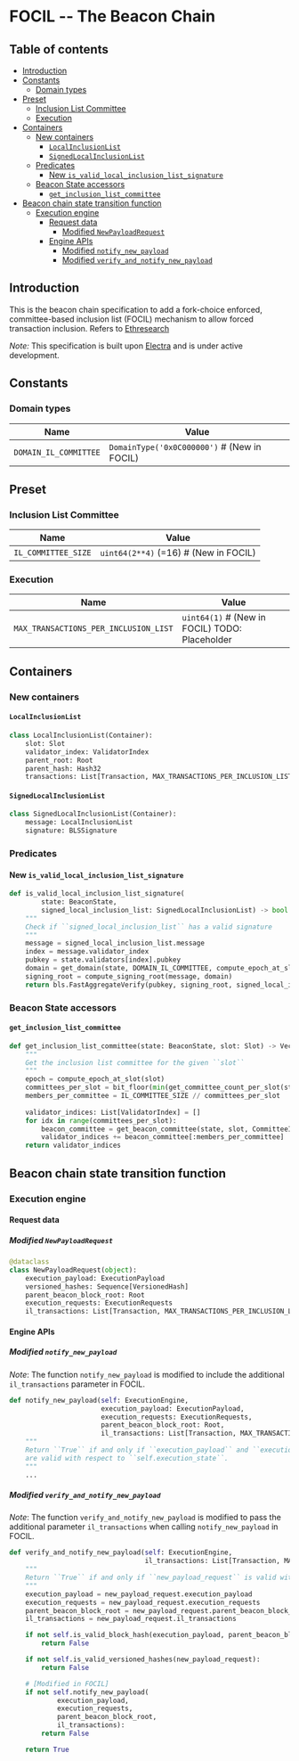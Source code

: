# FOCIL -- The Beacon Chain

## Table of contents

<!-- TOC -->
<!-- START doctoc generated TOC please keep comment here to allow auto update -->
<!-- DON'T EDIT THIS SECTION, INSTEAD RE-RUN doctoc TO UPDATE -->

- [Introduction](#introduction)
- [Constants](#constants)
  - [Domain types](#domain-types)
- [Preset](#preset)
  - [Inclusion List Committee](#inclusion-list-committee)
  - [Execution](#execution)
- [Containers](#containers)
  - [New containers](#new-containers)
    - [`LocalInclusionList`](#localinclusionlist)
    - [`SignedLocalInclusionList`](#signedlocalinclusionlist)
  - [Predicates](#predicates)
    - [New `is_valid_local_inclusion_list_signature`](#new-is_valid_local_inclusion_list_signature)
  - [Beacon State accessors](#beacon-state-accessors)
    - [`get_inclusion_list_committee`](#get_inclusion_list_committee)
- [Beacon chain state transition function](#beacon-chain-state-transition-function)
  - [Execution engine](#execution-engine)
    - [Request data](#request-data)
      - [Modified `NewPayloadRequest`](#modified-newpayloadrequest)
    - [Engine APIs](#engine-apis)
      - [Modified `notify_new_payload`](#modified-notify_new_payload)
      - [Modified `verify_and_notify_new_payload`](#modified-verify_and_notify_new_payload)

<!-- END doctoc generated TOC please keep comment here to allow auto update -->
<!-- /TOC -->

## Introduction

This is the beacon chain specification to add a fork-choice enforced, committee-based inclusion list (FOCIL) mechanism to allow forced transaction inclusion. Refers to [Ethresearch](https://ethresear.ch/t/fork-choice-enforced-inclusion-lists-focil-a-simple-committee-based-inclusion-list-proposal/19870/1)

*Note:* This specification is built upon [Electra](../../electra/beacon_chain.md) and is under active development.

## Constants

### Domain types

| Name | Value |
| - | - |
| `DOMAIN_IL_COMMITTEE`       | `DomainType('0x0C000000')`  # (New in FOCIL)|

## Preset

### Inclusion List Committee

| Name | Value | 
| - | - | 
| `IL_COMMITTEE_SIZE` | `uint64(2**4)` (=16)  # (New in FOCIL) |

### Execution

| Name | Value |
| - | - |
| `MAX_TRANSACTIONS_PER_INCLUSION_LIST` |  `uint64(1)` # (New in FOCIL) TODO: Placeholder | 

## Containers

### New containers

#### `LocalInclusionList`

```python
class LocalInclusionList(Container):
    slot: Slot
    validator_index: ValidatorIndex
    parent_root: Root
    parent_hash: Hash32
    transactions: List[Transaction, MAX_TRANSACTIONS_PER_INCLUSION_LIST]
```

#### `SignedLocalInclusionList`

```python
class SignedLocalInclusionList(Container):
    message: LocalInclusionList
    signature: BLSSignature
```

### Predicates

#### New `is_valid_local_inclusion_list_signature`

```python
def is_valid_local_inclusion_list_signature(
        state: BeaconState, 
        signed_local_inclusion_list: SignedLocalInclusionList) -> bool:
    """
    Check if ``signed_local_inclusion_list`` has a valid signature
    """
    message = signed_local_inclusion_list.message
    index = message.validator_index
    pubkey = state.validators[index].pubkey
    domain = get_domain(state, DOMAIN_IL_COMMITTEE, compute_epoch_at_slot(message.slot))
    signing_root = compute_signing_root(message, domain)
    return bls.FastAggregateVerify(pubkey, signing_root, signed_local_inclusion_list.signature)
```

### Beacon State accessors

#### `get_inclusion_list_committee`

```python
def get_inclusion_list_committee(state: BeaconState, slot: Slot) -> Vector[ValidatorIndex, IL_COMMITTEE_SIZE]:
    """
    Get the inclusion list committee for the given ``slot``
    """
    epoch = compute_epoch_at_slot(slot)
    committees_per_slot = bit_floor(min(get_committee_count_per_slot(state, epoch), IL_COMMITTEE_SIZE))
    members_per_committee = IL_COMMITTEE_SIZE // committees_per_slot
    
    validator_indices: List[ValidatorIndex] = [] 
    for idx in range(committees_per_slot):
        beacon_committee = get_beacon_committee(state, slot, CommitteeIndex(idx))
        validator_indices += beacon_committee[:members_per_committee]
    return validator_indices
```

## Beacon chain state transition function

### Execution engine

#### Request data

##### Modified `NewPayloadRequest`

```python
@dataclass
class NewPayloadRequest(object):
    execution_payload: ExecutionPayload
    versioned_hashes: Sequence[VersionedHash]
    parent_beacon_block_root: Root
    execution_requests: ExecutionRequests 
    il_transactions: List[Transaction, MAX_TRANSACTIONS_PER_INCLUSION_LIST]  # [New in FOCIL]
```

#### Engine APIs

##### Modified `notify_new_payload`

*Note*: The function `notify_new_payload` is modified to include the additional `il_transactions` parameter in FOCIL.

```python
def notify_new_payload(self: ExecutionEngine,
                       execution_payload: ExecutionPayload,
                       execution_requests: ExecutionRequests,
                       parent_beacon_block_root: Root,
                       il_transactions: List[Transaction, MAX_TRANSACTIONS_PER_INCLUSION_LIST] ) -> bool:
    """
    Return ``True`` if and only if ``execution_payload`` and ``execution_requests`` 
    are valid with respect to ``self.execution_state``.
    """
    ...
```

##### Modified `verify_and_notify_new_payload`

*Note*: The function `verify_and_notify_new_payload` is modified to pass the additional parameter `il_transactions`
when calling `notify_new_payload` in FOCIL.

```python
def verify_and_notify_new_payload(self: ExecutionEngine,
                                  il_transactions: List[Transaction, MAX_TRANSACTIONS_PER_INCLUSION_LIST]) -> bool:
    """
    Return ``True`` if and only if ``new_payload_request`` is valid with respect to ``self.execution_state``.
    """
    execution_payload = new_payload_request.execution_payload
    execution_requests = new_payload_request.execution_requests
    parent_beacon_block_root = new_payload_request.parent_beacon_block_root
    il_transactions = new_payload_request.il_transactions

    if not self.is_valid_block_hash(execution_payload, parent_beacon_block_root):
        return False

    if not self.is_valid_versioned_hashes(new_payload_request):
        return False

    # [Modified in FOCIL]
    if not self.notify_new_payload(
            execution_payload, 
            execution_requests, 
            parent_beacon_block_root,
            il_transactions):
        return False

    return True
```